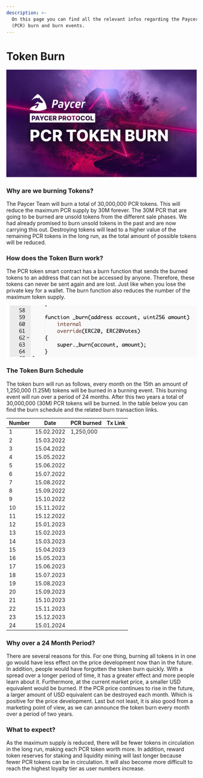 ```yaml
---
description: >-
  On this page you can find all the relevant infos regarding the Paycer token
  (PCR) burn and burn events.
---
```


# Token Burn

![](<../.gitbook/assets/paycer pcr token burn.png>)

### Why are we burning Tokens?

The Paycer Team will burn a total of 30,000,000 PCR tokens. This will reduce the maximum PCR supply by 30M forever. The 30M PCR that are going to be burned are unsold tokens from the different sale phases. We had already promised to burn unsold tokens in the past and are now carrying this out. Destroying tokens will lead to a higher value of the remaining PCR tokens in the long run, as the total amount of possible tokens will be reduced.

### How does the Token Burn work?

The PCR token smart contract has a burn function that sends the burned tokens to an address that can not be accessed by anyone. Therefore, these tokens can never be sent again and are lost. Just like when you lose the private key for a wallet. The burn function also reduces the number of the maximum token supply.

![PCR burn function from smart contract](<../.gitbook/assets/paycer token burn function.png>)

### The Token Burn Schedule

The token burn will run as follows, every month on the 15th an amount of 1,250,000 (1.25M) tokens will be burned in a burning event. This burning event will run over a period of 24 months. After this two years a total of 30,000,000 (30M) PCR tokens will be burned. In the table below you can find the burn schedule and the related burn transaction links.

| Number | Date       | PCR burned | Tx Link |
| ------ | ---------- | ---------- | ------- |
| 1      | 15.02.2022 | 1,250,000  |         |
| 2      | 15.03.2022 |            |         |
| 3      | 15.04.2022 |            |         |
| 4      | 15.05.2022 |            |         |
| 5      | 15.06.2022 |            |         |
| 6      | 15.07.2022 |            |         |
| 7      | 15.08.2022 |            |         |
| 8      | 15.09.2022 |            |         |
| 9      | 15.10.2022 |            |         |
| 10     | 15.11.2022 |            |         |
| 11     | 15.12.2022 |            |         |
| 12     | 15.01.2023 |            |         |
| 13     | 15.02.2023 |            |         |
| 14     | 15.03.2023 |            |         |
| 15     | 15.04.2023 |            |         |
| 16     | 15.05.2023 |            |         |
| 17     | 15.06.2023 |            |         |
| 18     | 15.07.2023 |            |         |
| 19     | 15.08.2023 |            |         |
| 20     | 15.09.2023 |            |         |
| 21     | 15.10.2023 |            |         |
| 22     | 15.11.2023 |            |         |
| 23     | 15.12.2023 |            |         |
| 24     | 15.01.2024 |            |         |



### Why over a 24 Month Period?

There are several reasons for this. For one thing, burning all tokens in in one go would have less effect on the price development now than in the future. In addition, people would have forgotten the token burn quickly. With a spread over a longer period of time, it has a greater effect and more people learn about it. Furthermore, at the current market price, a smaller USD equivalent would be burned. If the PCR price continues to rise in the future, a larger amount of USD equivalent can be destroyed each month. Which is positive for the price development. Last but not least, it is also good from a marketing point of view, as we can announce the token burn every month over a period of two years.

### What to expect?

As the maximum supply is reduced, there will be fewer tokens in circulation in the long run, making each PCR token worth more. In addition, reward token reserves for staking and liquidity mining will last longer because fewer PCR tokens can be in circulation. It will also become more difficult to reach the highest loyalty tier as user numbers increase.
